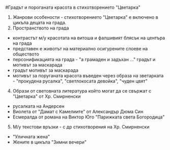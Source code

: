 #Градът и пороганата красота в стихотворението "Цветарка"
1. Жанрови особености - стихотворението "Цветарка" е включено в цикъла децата на града.
2. Пространството на града
- контрастът м/у красотата на витоша и фалшивият блясък на центъра на града
- представен е животът на материално осигурените слоеве на обществото
- персонификацията на града - "а грамаден и задъхан ..." градът и мотивът за маскарада 
- градът мотивът за маскарада
- мотивът за поруганата красота въведен через образа на зветарката - "прокудена русалка", "светлокосата девойка", "чуден цвят"
4. Образи от световната литература който могат да се свържат с "Цветарка" от Хр. Смирненски
 - русалката на Андерсен
 - Виолета от "Дамат с Камелиите" от Александър Дюма Син
 - Есмералда от романа на Виктор Юго "Парижката света Богородица"
5. М/у текстови връзки - с др стихотворения на Хр. Смирненски
 - "Уличната жена"
 - Жените в цикъла "Зимни вечери"
